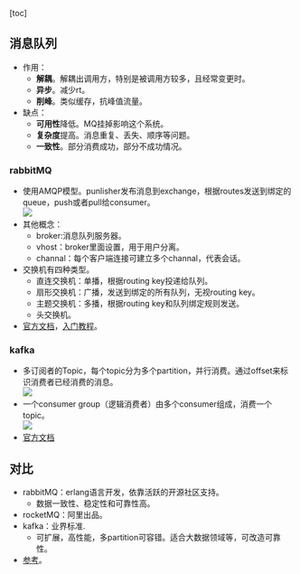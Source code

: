 [toc]
## 消息队列 ##
- 作用：
  - **解耦**。解耦出调用方，特别是被调用方较多，且经常变更时。
  - **异步**。减少rt。
  - **削峰**。类似缓存，抗峰值流量。
- 缺点：
  - **可用性**降低。MQ挂掉影响这个系统。
  - **复杂度**提高。消息重复、丢失、顺序等问题。
  - **一致性**。部分消费成功，部分不成功情况。

### rabbitMQ ###
- 使用AMQP模型。punlisher发布消息到exchange，根据routes发送到绑定的queue，push或者pull给consumer。<br>![](https://www.rabbitmq.com/img/tutorials/intro/hello-world-example-routing.png)
- 其他概念：
  - broker:消息队列服务器。
  - vhost：broker里面设置，用于用户分离。
  - channal：每个客户端连接可建立多个channal，代表会话。
- 交换机有四种类型。
  - 直连交换机：单播，根据routing key投递给队列。
  - 扇形交换机：广播，发送到绑定的所有队列，无视routing key。
  - 主题交换机：多播，根据routing key和队列绑定规则发送。
  - 头交换机。 
- [官方文档](http://rabbitmq.mr-ping.com/AMQP/AMQP_0-9-1_Model_Explained.html)，[入门教程](https://www.jianshu.com/p/dae5bbed39b1)。

### kafka ###
- 多订阅者的Topic，每个topic分为多个partition，并行消费。通过offset来标识消费者已经消费的消息。<br>![](http://kafka.apachecn.org/10/images/log_anatomy.png)
- 一个consumer group（逻辑消费者）由多个consumer组成，消费一个topic。<br>![](http://kafka.apachecn.org/10/images/consumer-groups.png)
- [官方文档](http://kafka.apachecn.org/intro.html)

## 对比 ##
- rabbitMQ：erlang语言开发，依靠活跃的开源社区支持。
  - 数据一致性、稳定性和可靠性高。 
- rocketMQ：阿里出品。
- kafka：业界标准.
  - 可扩展，高性能，多partition可容错。适合大数据领域等，可改造可靠性。
- [参考](https://segmentfault.com/a/1190000016376216)。